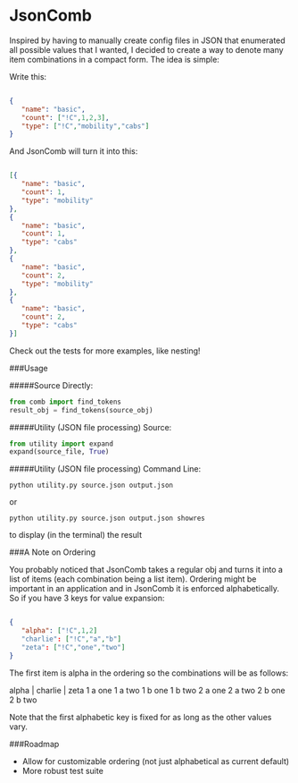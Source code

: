 # JsonComb
Inspired by having to manually create config files in JSON that enumerated all possible values that I wanted, I decided to create a way to denote many item combinations in a compact form.  The idea is simple:

Write this:

```json

{
   "name": "basic",
   "count": ["!C",1,2,3],
   "type": ["!C","mobility","cabs"]
}

```

And JsonComb will turn it into this:

```json

[{
   "name": "basic",
   "count": 1,
   "type": "mobility"
},
{
   "name": "basic",
   "count": 1,
   "type": "cabs"
},
{
   "name": "basic",
   "count": 2,
   "type": "mobility"
},
{
   "name": "basic",
   "count": 2,
   "type": "cabs"
}]

```

Check out the tests for more examples, like nesting!


###Usage

#####Source Directly:

```python
from comb import find_tokens
result_obj = find_tokens(source_obj)
```

#####Utility (JSON file processing) Source:

```python
from utility import expand
expand(source_file, True)
```

#####Utility (JSON file processing) Command Line:

```python utility.py source.json output.json```

or

```python utility.py source.json output.json showres```

to display (in the terminal) the result


###A Note on Ordering

You probably noticed that JsonComb takes a regular obj and turns it into a list of items (each combination being a list item).  Ordering might be important in an application and in JsonComb it is enforced alphabetically.  So if you have 3 keys for value expansion:

```json

{
   "alpha": ["!C",1,2]
   "charlie": ["!C","a","b"]
   "zeta": ["!C","one","two"]
}

````

The first item is alpha in the ordering so the combinations will be as follows:

alpha | charlie | zeta
  1        a       one
  1        a       two
  1        b       one
  1        b       two
  2        a       one
  2        a       two
  2        b       one
  2        b       two
  
Note that the first alphabetic key is fixed for as long as the other values vary.

###Roadmap

- Allow for customizable ordering (not just alphabetical as current default)
- More robust test suite
